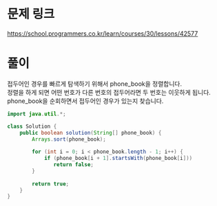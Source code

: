 # 문제 링크
https://school.programmers.co.kr/learn/courses/30/lessons/42577

# 풀이
접두어인 경우를 빠르게 탐색하기 위해서 phone_book을 정렬합니다.  
정렬을 하게 되면 어떤 번호가 다른 번호의 접두어라면 두 번호는 이웃하게 됩니다.  
phone_book을 순회하면서 접두어인 경우가 있는지 찾습니다.

```java
import java.util.*;

class Solution {
    public boolean solution(String[] phone_book) {
        Arrays.sort(phone_book);
        
        for (int i = 0; i < phone_book.length - 1; i++) {
            if (phone_book[i + 1].startsWith(phone_book[i]))
               return false; 
        }
        
        return true;
    }
}
```